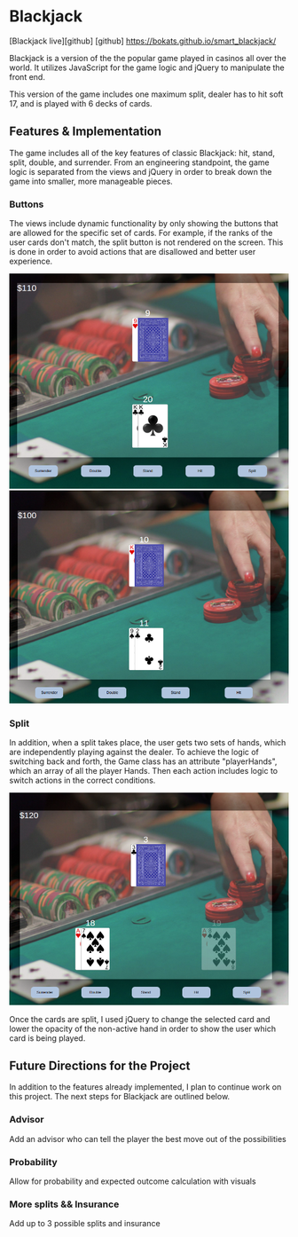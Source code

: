 # Blackjack

[Blackjack live][github]
[github] https://bokats.github.io/smart_blackjack/

Blackjack is a version of the the popular game played in casinos all over the world. It utilizes
JavaScript for the game logic and jQuery to manipulate the front end.

This version of the game includes one maximum split, dealer has to hit soft 17, and is played with 6 decks of cards.

## Features & Implementation

The game includes all of the key features of classic Blackjack: hit, stand, split, double, and surrender. From an engineering standpoint, the game logic is separated from the views and jQuery in order to break down the game into smaller, more manageable pieces.

### Buttons

The views include dynamic functionality by only showing the buttons that are allowed for the specific set of cards. For example, if the ranks of the user cards don't match, the split button is not rendered on the screen. This is done in order to avoid actions that are disallowed and better user experience.

![alt tag](./images/split.png)
![alt tag](./images/no_split.png)

### Split

In addition, when a split takes place, the user gets two sets of hands, which are independently playing against the dealer. To achieve the logic of switching back and forth, the Game class has an attribute "playerHands", which an array of all the player Hands. Then each action includes logic to switch actions in the correct conditions.

![alt tag](./images/split_show.png)

Once the cards are split, I used jQuery to change the selected card and lower the opacity of the non-active hand in order to show the user which card is being played.

## Future Directions for the Project

In addition to the features already implemented, I plan to continue work on this project.  The next steps for Blackjack are outlined below.

### Advisor

Add an advisor who can tell the player the best move out of the possibilities

### Probability

Allow for probability and expected outcome calculation with visuals

### More splits && Insurance

Add up to 3 possible splits and insurance
